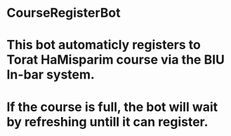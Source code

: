 # CourseRegisterBot
# This bot automaticly registers to Torat HaMisparim course via the BIU In-bar system.
# If the course is full, the bot will wait by refreshing untill it can register.
